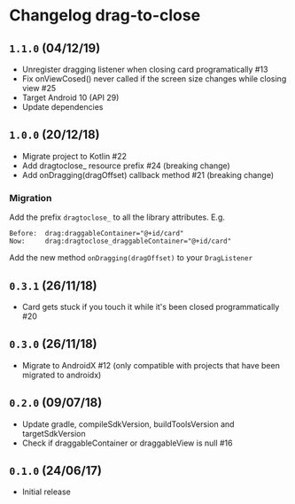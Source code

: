 # Changelog drag-to-close

## `1.1.0` (04/12/19)

- Unregister dragging listener when closing card programatically #13
- Fix onViewCosed() never called if the screen size changes while closing view #25
- Target Android 10 (API 29)
- Update dependencies

## `1.0.0` (20/12/18)

- Migrate project to Kotlin #22
- Add dragtoclose_ resource prefix #24 (breaking change)
- Add onDragging(dragOffset) callback method #21 (breaking change)

### Migration

Add the prefix `dragtoclose_` to all the library attributes.
E.g.
```
Before:  drag:draggableContainer="@+id/card"
Now:     drag:dragtoclose_draggableContainer="@+id/card"
```

Add the new method `onDragging(dragOffset)` to your  `DragListener`

## `0.3.1` (26/11/18)

- Card gets stuck if you touch it while it's been closed programmatically #20

## `0.3.0` (26/11/18)

- Migrate to AndroidX #12 (only compatible with projects that have been migrated to androidx)

## `0.2.0` (09/07/18)

- Update gradle, compileSdkVersion, buildToolsVersion and targetSdkVersion
- Check if draggableContainer or draggableView is null #16

## `0.1.0` (24/06/17)

- Initial release
